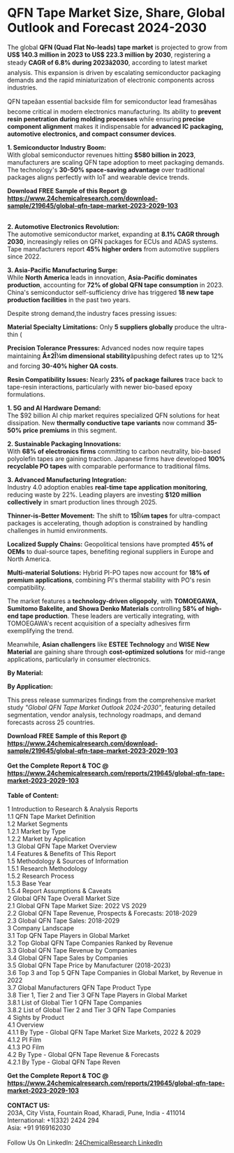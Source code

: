 <h1>QFN Tape Market Size, Share, Global Outlook and Forecast 2024-2030</h1><p>The global <strong>QFN (Quad Flat No-leads) tape market</strong> is projected to grow from <strong>US$ 140.3 million in 2023 to US$ 223.3 million by 2030</strong>, registering a steady <strong>CAGR of 6.8% during 2023â2030</strong>, according to latest market analysis. This expansion is driven by escalating semiconductor packaging demands and the rapid miniaturization of electronic components across industries.</p><p>QFN tapeâan essential backside film for semiconductor lead framesâhas become critical in modern electronics manufacturing. Its ability to <strong>prevent resin penetration during molding processes</strong> while ensuring<strong> precise component alignment</strong> makes it indispensable for <strong>advanced IC packaging, automotive electronics, and compact consumer devices</strong>.</p><p><strong>1. Semiconductor Industry Boom:</strong><br>
With global semiconductor revenues hitting <strong>$580 billion in 2023</strong>, manufacturers are scaling QFN tape adoption to meet packaging demands. The technology's <strong>30-50% space-saving advantage</strong> over traditional packages aligns perfectly with IoT and wearable device trends.</p><div><b>Download FREE Sample of this Report @ 
            <a href="https://www.24chemicalresearch.com/download-sample/219645/global-qfn-tape-market-2023-2029-103">
            https://www.24chemicalresearch.com/download-sample/219645/global-qfn-tape-market-2023-2029-103</a></b></div><br><p><strong>2. Automotive Electronics Revolution:</strong><br>
The automotive semiconductor market, expanding at <strong>8.1% CAGR through 2030</strong>, increasingly relies on QFN packages for ECUs and ADAS systems. Tape manufacturers report <strong>45% higher orders</strong> from automotive suppliers since 2022.</p><p><strong>3. Asia-Pacific Manufacturing Surge:</strong><br>
While <strong>North America</strong> leads in innovation, <strong>Asia-Pacific dominates production</strong>, accounting for <strong>72% of global QFN tape consumption</strong> in 2023. China's semiconductor self-sufficiency drive has triggered <strong>18 new tape production facilities</strong> in the past two years.</p><p>Despite strong demand,the industry faces pressing issues:</p><p><strong>Material Specialty Limitations:</strong> Only <strong>5 suppliers globally</strong> produce the ultra-thin (
	</p><p><strong>Precision Tolerance Pressures:</strong> Advanced nodes now require tapes maintaining <strong>Â±2Î¼m dimensional stability</strong>âpushing defect rates up to 12% and forcing <strong>30-40% higher QA costs</strong>.</p><p><strong>Resin Compatibility Issues:</strong> Nearly <strong>23% of package failures</strong> trace back to tape-resin interactions, particularly with newer bio-based epoxy formulations.</p><p><strong>1. 5G and AI Hardware Demand:</strong><br> 
The $92 billion AI chip market requires specialized QFN solutions for heat dissipation. New <strong>thermally conductive tape variants</strong> now command <strong>35-50% price premiums</strong> in this segment.</p><p><strong>2. Sustainable Packaging Innovations:</strong><br>
With <strong>68% of electronics firms</strong> committing to carbon neutrality, bio-based polyolefin tapes are gaining traction. Japanese firms have developed <strong>100% recyclable PO tapes</strong> with comparable performance to traditional films.</p><p><strong>3. Advanced Manufacturing Integration:</strong><br>
Industry 4.0 adoption enables <strong>real-time tape application monitoring</strong>, reducing waste by 22%. Leading players are investing <strong>$120 million collectively</strong> in smart production lines through 2025.</p><p><strong>Thinner-is-Better Movement:</strong> The shift to <strong>15Î¼m tapes</strong> for ultra-compact packages is accelerating, though adoption is constrained by handling challenges in humid environments.</p><p><strong>Localized Supply Chains:</strong> Geopolitical tensions have prompted <strong>45% of OEMs</strong> to dual-source tapes, benefiting regional suppliers in Europe and North America.</p><p><strong>Multi-material Solutions:</strong> Hybrid PI-PO tapes now account for <strong>18% of premium applications</strong>, combining PI's thermal stability with PO's resin compatibility.</p><p>The market features a <strong>technology-driven oligopoly</strong>, with <strong>TOMOEGAWA, Sumitomo Bakelite, and Showa Denko Materials</strong> controlling <strong>58% of high-end tape production</strong>. These leaders are vertically integrating, with TOMOEGAWA's recent acquisition of a specialty adhesives firm exemplifying the trend.</p><p>Meanwhile, <strong>Asian challengers</strong> like <strong>ESTEE Technology</strong> and <strong>WISE New Material</strong> are gaining share through <strong>cost-optimized solutions</strong> for mid-range applications, particularly in consumer electronics.</p><p><strong>By Material:</strong></p><p><strong>By Application:</strong></p><p>This press release summarizes findings from the comprehensive market study <em>"Global QFN Tape Market Outlook 2024-2030"</em>, featuring detailed segmentation, vendor analysis, technology roadmaps, and demand forecasts across 25 countries.</p><div><b>Download FREE Sample of this Report @ 
            <a href="https://www.24chemicalresearch.com/download-sample/219645/global-qfn-tape-market-2023-2029-103">
            https://www.24chemicalresearch.com/download-sample/219645/global-qfn-tape-market-2023-2029-103</a></b></div><br><div><b>Get the Complete Report & TOC @ 
            <a href="https://www.24chemicalresearch.com/reports/219645/global-qfn-tape-market-2023-2029-103">
            https://www.24chemicalresearch.com/reports/219645/global-qfn-tape-market-2023-2029-103</a></b></div><br>
            <b>Table of Content:</b><p>1 Introduction to Research & Analysis Reports<br />
    1.1 QFN Tape Market Definition<br />
    1.2 Market Segments<br />
        1.2.1 Market by Type<br />
        1.2.2 Market by Application<br />
    1.3 Global QFN Tape Market Overview<br />
    1.4 Features & Benefits of This Report<br />
    1.5 Methodology & Sources of Information<br />
        1.5.1 Research Methodology<br />
        1.5.2 Research Process<br />
        1.5.3 Base Year<br />
        1.5.4 Report Assumptions & Caveats<br />
2 Global QFN Tape Overall Market Size<br />
    2.1 Global QFN Tape Market Size: 2022 VS 2029<br />
    2.2 Global QFN Tape Revenue, Prospects & Forecasts: 2018-2029<br />
    2.3 Global QFN Tape Sales: 2018-2029<br />
3 Company Landscape<br />
    3.1 Top QFN Tape Players in Global Market<br />
    3.2 Top Global QFN Tape Companies Ranked by Revenue<br />
    3.3 Global QFN Tape Revenue by Companies<br />
    3.4 Global QFN Tape Sales by Companies<br />
    3.5 Global QFN Tape Price by Manufacturer (2018-2023)<br />
    3.6 Top 3 and Top 5 QFN Tape Companies in Global Market, by Revenue in 2022<br />
    3.7 Global Manufacturers QFN Tape Product Type<br />
    3.8 Tier 1, Tier 2 and Tier 3 QFN Tape Players in Global Market<br />
        3.8.1 List of Global Tier 1 QFN Tape Companies<br />
        3.8.2 List of Global Tier 2 and Tier 3 QFN Tape Companies<br />
4 Sights by Product<br />
    4.1 Overview<br />
        4.1.1 By Type - Global QFN Tape Market Size Markets, 2022 & 2029<br />
        4.1.2 PI Film<br />
        4.1.3 PO Film<br />
    4.2 By Type - Global QFN Tape Revenue & Forecasts<br />
        4.2.1 By Type - Global QFN Tape Reven</p><div><b>Get the Complete Report & TOC @ 
            <a href="https://www.24chemicalresearch.com/reports/219645/global-qfn-tape-market-2023-2029-103">
            https://www.24chemicalresearch.com/reports/219645/global-qfn-tape-market-2023-2029-103</a></b></div><br><b>CONTACT US:</b><br>
            203A, City Vista, Fountain Road, Kharadi, Pune, India - 411014<br>
            International: +1(332) 2424 294<br>
            Asia: +91 9169162030 <br><br>
            Follow Us On LinkedIn: <a href="https://www.linkedin.com/company/24chemicalresearch/">24ChemicalResearch LinkedIn</a>